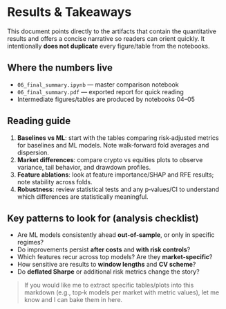 # Results & Takeaways

This document points directly to the artifacts that contain the quantitative results and offers a concise narrative so readers can orient quickly. It intentionally **does not duplicate** every figure/table from the notebooks.

## Where the numbers live

- `06_final_summary.ipynb` — master comparison notebook
- `06_final_summary.pdf` — exported report for quick reading
- Intermediate figures/tables are produced by notebooks 04–05

## Reading guide

1. **Baselines vs ML**: start with the tables comparing risk‑adjusted metrics for baselines and ML models. Note walk‑forward fold averages and dispersion.  
2. **Market differences**: compare crypto vs equities plots to observe variance, tail behavior, and drawdown profiles.  
3. **Feature ablations**: look at feature importance/SHAP and RFE results; note stability across folds.  
4. **Robustness**: review statistical tests and any p‑values/CI to understand which differences are statistically meaningful.

## Key patterns to look for (analysis checklist)

- Are ML models consistently ahead **out‑of‑sample**, or only in specific regimes?  
- Do improvements persist **after costs** and **with risk controls**?  
- Which features recur across top models? Are they **market‑specific**?  
- How sensitive are results to **window lengths** and **CV scheme**?  
- Do **deflated Sharpe** or additional risk metrics change the story?

> If you would like me to extract specific tables/plots into this markdown (e.g., top‑k models per market with metric values), let me know and I can bake them in here.
